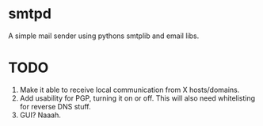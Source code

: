 # smtpd
A simple mail sender using pythons smtplib and email libs.

# TODO
1. Make it able to receive local communication from X hosts/domains.
2. Add usability for PGP, turning it on or off. This will also need whitelisting for reverse DNS stuff. 
3. GUI? Naaah.
